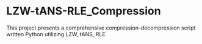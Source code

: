 # LZW-tANS-RLE_Compression
This project presents a comprehensive compression-decompression script written Python utilizing LZW, tANS, RLE
